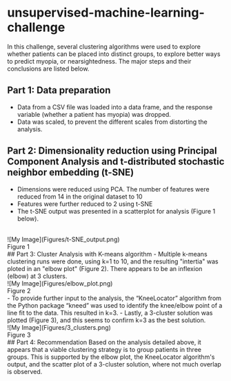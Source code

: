 # unsupervised-machine-learning-challenge

In this challenge, several clustering algorithms were used to explore whether patients can be placed into distinct groups, to explore better ways to predict myopia, or nearsightedness. The major steps and their conclusions are listed below.
## Part 1: Data preparation
- Data from a CSV file was loaded into a data frame, and the response variable (whether a patient has myopia) was dropped.
- Data was scaled, to prevent the different scales from distorting the analysis.
## Part 2: Dimensionality reduction using Principal Component Analysis and t-distributed stochastic neighbor embedding (t-SNE)
- Dimensions were reduced using PCA. The number of features were reduced from 14 in the original dataset to 10
- Features were further reduced to 2 using t-SNE
- The t-SNE output was presented in a scatterplot for analysis (Figure 1 below).
<br>
![My Image](Figures/t-SNE_output.png)<br>
Figure 1
<br>
## Part 3: Cluster Analysis with K-means algorithm
- Multiple k-means clustering runs were done, using k=1 to 10, and the resulting "intertia" was ploted in an "elbow plot" (Figure 2). There appears to be an inflexion (elbow) at 3 clusters.
<br>
![My Image](Figures/elbow_plot.png)<br>
Figure 2
<br>
- To provide further input to the analysis, the “KneeLocator” algorithm from the Python package “kneed” was used to identify the knee/elbow point of a line fit to the data. This resulted in k=3.
- Lastly, a 3-cluster solution was plotted (Figure 3), and this seems to confirm k=3 as the best solution.
<br>
![My Image](Figures/3_clusters.png)<br>
Figure 3
<br>
## Part 4: Recommendation
Based on the analysis detailed above, it appears that a viable clustering strategy is to group patients in three groups.  This is supported by the elbow plot, the KneeLocator algorithm's output, and the scatter plot of a 3-cluster solution, where not much overlap is observed.